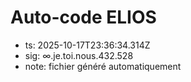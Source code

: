 # Auto-code ELIOS
- ts: 2025-10-17T23:36:34.314Z
- sig: ∞.je.toi.nous.432.528
- note: fichier généré automatiquement
